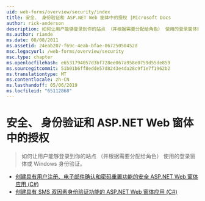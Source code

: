 ```yaml
---
uid: web-forms/overview/security/index
title: 安全、 身份验证和 ASP.NET Web 窗体中的授权 |Microsoft Docs
author: rick-anderson
description: 如何让用户能够登录到你的站点 （并根据需要分配给角色） 使用的登录窗体或 Windows 身份验证。
ms.author: riande
ms.date: 08/08/2011
ms.assetid: 24eab207-f69c-4eab-bfae-06725050452d
msc.legacyurl: /web-forms/overview/security
msc.type: chapter
ms.openlocfilehash: e6531794057d3bf728ee067a958e0759d55de859
ms.sourcegitcommit: 51b01b6ff8edde57d8243e4da28c9f1e7f1962b2
ms.translationtype: MT
ms.contentlocale: zh-CN
ms.lasthandoff: 05/06/2019
ms.locfileid: "65112868"
---
```

# <a name="security-authentication-and-authorization-in-aspnet-web-forms"></a>安全、 身份验证和 ASP.NET Web 窗体中的授权

> 如何让用户能够登录到你的站点 （并根据需要分配给角色） 使用的登录窗体或 Windows 身份验证。

- [创建具有用户注册、电子邮件确认和密码重置功能的安全 ASP.NET Web 窗体应用 (C#)](create-a-secure-aspnet-web-forms-app-with-user-registration-email-confirmation-and-password-reset.md)
- [创建具有 SMS 双因素身份验证功能的 ASP.NET Web 窗体应用 (C#)](create-an-aspnet-web-forms-app-with-sms-two-factor-authentication.md)
